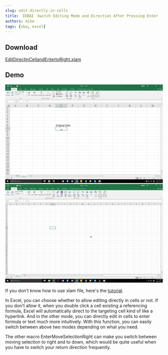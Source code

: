 ```yaml
---
slug: edit-directly-in-cells
title: 【VBA】 Switch Editing Mode and Direction After Pressing Enter
authors: mike
tags: [vba, excel]
---
```


## Download 
[EditDirectinCellandEntertoRight.xlam](https://github.com/noworneverev/noworneverev.github.io.old/releases/download/1.8/EditDirectinCellandEntertoRight.xlam)

<!--truncate-->

## Demo 
![](./editdirectincell.gif)
![](./moveselectiontoright.gif)

If you don't know how to use xlam file, here's the [tutorial](./excel-customized-ribbon).

In Excel, you can choose whether to allow editing directly in cells or not. If you don't allow it, when you double click a cell existing a referencing formula, Excel will automatically direct to the targeting cell kind of like a hyperlink. And in the other mode, you can directly edit in cells to enter formula or text much more intuitively. With this function, you can easily switch between above two modes depending on what you need.

The other macro EnterMoveSelectionRight can make you switch between moving selection to right and to down, which would be quite useful when you have to switch your return direction frequently.

